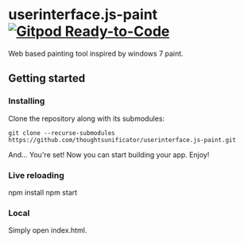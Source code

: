 # userinterface.js-paint [![Gitpod Ready-to-Code](https://img.shields.io/badge/Gitpod-ready--to--code-blue?logo=gitpod)](https://gitpod.io/#https://github.com/thoughtsunificator/userinterface.js-paint)

Web based painting tool inspired by windows 7 paint.

## Getting started

### Installing

Clone the repository along with its submodules:

```git clone --recurse-submodules https://github.com/thoughtsunificator/userinterface.js-paint.git```

And... You're set! Now you can start building your app. Enjoy!

### Live reloading

npm install
npm start

### Local

Simply open index.html.